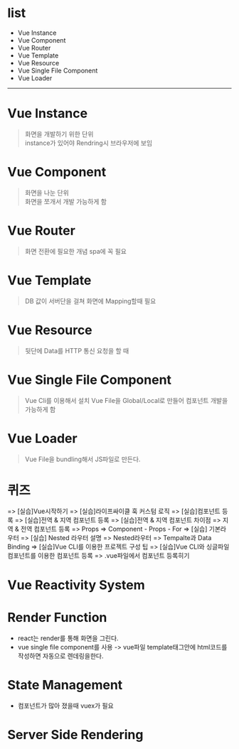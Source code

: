 # list
* Vue Instance
* Vue Component
* Vue Router
* Vue Template
* Vue Resource
* Vue Single File Component
* Vue Loader
---

# Vue Instance
> 화면을 개발하기 위한 단위  
instance가 있어야 Rendring시 브라우저에 보임

# Vue Component
> 화면을 나눈 단위  
> 화면을 쪼개서 개발 가능하게 함

# Vue Router
> 화면 전환에 필요한 개념
> spa에 꼭 필요

# Vue Template
> DB 값이 서버단을 걸쳐 화면에 Mapping할때 필요

# Vue Resource
> 뒷단에 Data를 HTTP 통신 요청을 할 때 

# Vue Single File Component
> Vue Cli를 이용해서 설치
> Vue File을 Global/Local로 만들어 컴포넌트 개발을 가능하게 함

# Vue Loader
> Vue File을 bundling해서 JS파일로 만든다.


# 퀴즈
=> [실습]Vue시작하기
=> [실습]라이프싸이클 훅 커스텀 로직
=> [실습]컴포넌트 등록
=> [실습]전역 & 지역 컴포넌트 등록
=> [실습]전역 & 지역 컴포넌트 차이점
=> 지역 & 전역 컴포넌트 등록
=> Props 
=> Component - Props - For
=> [실습] 기본라우터
=> [실습] Nested 라우터 설명
=> Nested라우터
=> Tempalte과 Data Binding
=> [실습]Vue CLI를 이용한 프로젝트 구성 팁
=> [실습]Vue CLI와 싱글파일 컴포넌트를 이용한 컴포넌트 등록
=> .vue파일에서 컴포넌트 등록히기


# Vue Reactivity System
# Render Function
* react는 render를 통해 화면을 그린다.
* vue single file component를 사용 -> vue파일 template태그안에 html코드를 작성하면 자동으로 렌데링을한다.
# State Management
* 컴포넌트가 많아 졌을때 vuex가 필요
# Server Side Rendering